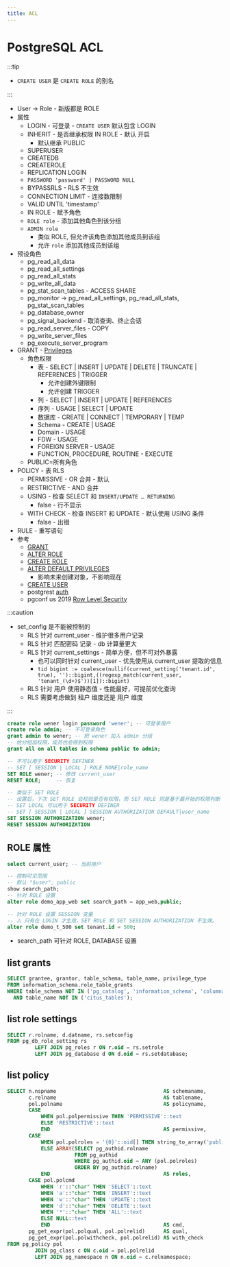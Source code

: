 ```yaml
---
title: ACL
---
```


# PostgreSQL ACL

:::tip

- `CREATE USER` 是 `CREATE ROLE` 的别名

:::

- User -> Role - 新版都是 ROLE
- 属性
  - LOGIN - 可登录 - `CREATE USER` 默认包含 LOGIN
  - INHERIT - 是否继承权限 IN ROLE - 默认 开启
    - 默认继承 PUBLIC
  - SUPERUSER
  - CREATEDB
  - CREATEROLE
  - REPLICATION LOGIN
  - `PASSWORD 'password' | PASSWORD NULL`
  - BYPASSRLS - RLS 不生效
  - CONNECTION LIMIT - 连接数限制
  - VALID UNTIL 'timestamp'
  - IN ROLE - 赋予角色
  - `ROLE role` - 添加其他角色到该分组
  - `ADMIN role`
    - 类似 ROLE, 但允许该角色添加其他成员到该组
    - 允许 `role` 添加其他成员到该组
- 预设角色
  - pg_read_all_data
  - pg_read_all_settings
  - pg_read_all_stats
  - pg_write_all_data
  - pg_stat_scan_tables - ACCESS SHARE
  - pg_monitor -> pg_read_all_settings, pg_read_all_stats, pg_stat_scan_tables
  - pg_database_owner
  - pg_signal_backend - 取消查询、终止会话
  - pg_read_server_files - COPY
  - pg_write_server_files
  - pg_execute_server_program
- GRANT - [Privileges](https://www.postgresql.org/docs/current/ddl-priv.html)
  - 角色权限
    - 表 - SELECT | INSERT | UPDATE | DELETE | TRUNCATE | REFERENCES | TRIGGER
      - 允许创建外键限制
      - 允许创建 TRIGGER
    - 列 - SELECT | INSERT | UPDATE | REFERENCES
    - 序列 - USAGE | SELECT | UPDATE
    - 数据库 - CREATE | CONNECT | TEMPORARY | TEMP
    - Schema - CREATE | USAGE
    - Domain - USAGE
    - FDW - USAGE
    - FOREIGN SERVER - USAGE
    - FUNCTION, PROCEDURE, ROUTINE - EXECUTE
  - PUBLIC=所有角色
- POLICY - 表 RLS
  - PERMISSIVE - OR 合并 - 默认
  - RESTRICTIVE - AND 合并
  - USING - 检查 SELECT 和 `INSERT/UPDATE … RETURNING`
    - false - 行不显示
  - WITH CHECK - 检查 INSERT 和 UPDATE - 默认使用 USING 条件
    - false - 出错
- RULE - 重写语句
- 参考
  - [GRANT](https://www.postgresql.org/docs/current/sql-grant.html)
  - [ALTER ROLE](https://www.postgresql.org/docs/current/sql-alterrole.html)
  - [CREATE ROLE](https://www.postgresql.org/docs/current/sql-createrole.html)
  - [ALTER DEFAULT PRIVILEGES](https://www.postgresql.org/docs/current/sql-alterdefaultprivileges.html)
    - 影响未来创建对象，不影响现在
  - [CREATE USER](https://www.postgresql.org/docs/current/sql-createuser.html)
  - postgrest [auth](https://postgrest.org/en/stable/auth.html)
  - pgconf us 2019 [Row Level Security](https://postgresconf.org/system/events/document/000/000/996/pgconf_us_2019.pdf)

:::caution

- set_config 是不能被控制的
  - RLS 针对 current_user - 维护很多用户记录
  - RLS 针对 匹配密码 记录 - db 计算量更大
  - RLS 针对 current_settings - 简单方便，但不可对外暴露
    - 也可以同时针对 current_user - 优先使用从 current_user 提取的信息
    - `tid bigint := coalesce(nullif(current_setting('tenant.id', true), '')::bigint,((regexp_match(current_user, 'tenant_(\d+)$'))[1])::bigint)`
  - RLS 针对 用户 使用静态值 - 性能最好，可提前优化查询
  - RLS 需要考虑做到 租户 维度还是 用户 维度

:::

```sql
create role wener login password 'wener'; -- 可登录用户
create role admin; -- 不可登录角色
grant admin to wener; -- 把 wener 加入 admin 分组
-- 给分组加权限，成员也会得到权限
grant all on all tables in schema public to admin;

-- 不可以用于 SECURITY DEFINER
-- SET [ SESSION | LOCAL ] ROLE NONE|role_name
SET ROLE wener; -- 修改 current_user
RESET ROLE;     -- 恢复

-- 类似于 SET ROLE
-- 设置后，下次 SET ROLE 会校验是否有权限，而 SET ROLE 则是基于最开始的权限判断
-- SET LOCAL 可以用于 SECURITY DEFINER
-- SET [ SESSION | LOCAL ] SESSION AUTHORIZATION DEFAULT|user_name
SET SESSION AUTHORIZATION wener;
RESET SESSION AUTHORIZATION
```

## ROLE 属性

```sql
select current_user; -- 当前用户

-- 控制可见范围
-- 默认 "$user", public
show search_path;
-- 针对 ROLE 设置
alter role demo_app_web set search_path = app_web,public;

-- 针对 ROLE 设置 SESSION 变量
-- ⚠️ 只有在 LOGIN 才生效，SET ROLE 和 SET SESSION AUTHORIZATION 不生效。
alter role demo_t_500 set tenant.id = 500;
```

- search_path 可针对 ROLE, DATABASE 设置

## list grants

```sql
SELECT grantee, grantor, table_schema, table_name, privilege_type
FROM information_schema.role_table_grants
WHERE table_schema NOT IN ('pg_catalog', 'information_schema', 'columnar')
  AND table_name NOT IN ('citus_tables');
```

## list role settings

```sql
SELECT r.rolname, d.datname, rs.setconfig
FROM pg_db_role_setting rs
         LEFT JOIN pg_roles r ON r.oid = rs.setrole
         LEFT JOIN pg_database d ON d.oid = rs.setdatabase;
```

## list policy

```sql
SELECT n.nspname                                   AS schemaname,
       c.relname                                   AS tablename,
       pol.polname                                 AS policyname,
       CASE
           WHEN pol.polpermissive THEN 'PERMISSIVE'::text
           ELSE 'RESTRICTIVE'::text
           END                                     AS permissive,
       CASE
           WHEN pol.polroles = '{0}'::oid[] THEN string_to_array('public'::text, ''::text)::name[]
           ELSE ARRAY(SELECT pg_authid.rolname
                      FROM pg_authid
                      WHERE pg_authid.oid = ANY (pol.polroles)
                      ORDER BY pg_authid.rolname)
           END                                     AS roles,
       CASE pol.polcmd
           WHEN 'r'::"char" THEN 'SELECT'::text
           WHEN 'a'::"char" THEN 'INSERT'::text
           WHEN 'w'::"char" THEN 'UPDATE'::text
           WHEN 'd'::"char" THEN 'DELETE'::text
           WHEN '*'::"char" THEN 'ALL'::text
           ELSE NULL::text
           END                                     AS cmd,
       pg_get_expr(pol.polqual, pol.polrelid)      AS qual,
       pg_get_expr(pol.polwithcheck, pol.polrelid) AS with_check
FROM pg_policy pol
         JOIN pg_class c ON c.oid = pol.polrelid
         LEFT JOIN pg_namespace n ON n.oid = c.relnamespace;
```
